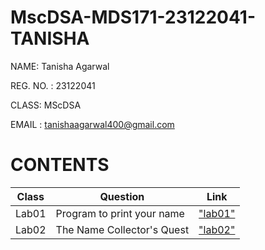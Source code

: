 # MscDSA-MDS171-23122041-TANISHA

NAME: Tanisha Agarwal

REG. NO. : 23122041

CLASS: MScDSA

EMAIL : tanishaagarwal400@gmail.com

# CONTENTS

|Class|Question|Link|
|-----|--------------------------------|--------------|
|Lab01|Program to print your name|["lab01"]("https://github.com/tanishaagarwal195/MscDSA-MDS171-23122041-TANISHA/blob/1c5907dc82fad055e8c97d9541fd53bdb36cb4ec/lab01.ipynb")|
|Lab02|The Name Collector's Quest|["lab02"]("https://github.com/tanishaagarwal195/MscDSA-MDS171-23122041-TANISHA/blob/1c5907dc82fad055e8c97d9541fd53bdb36cb4ec/lab02.ipynb")|




